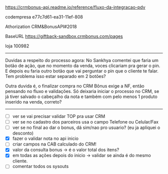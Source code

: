 https://crmbonus-api.readme.io/reference/fluxo-da-integracao-pdv

codempresa
e77c7d61-ea31-11ef-808

Athorization
CRM&BonusAPI#2018

BaseURL
https://giftback-sandbox.crmbonus.com/pages

loja 100982


---

Duvidas a respeito do processo agora:
No Sankhya comentei que faria um botão de ação, que no momento da venda, voces clicariam pra gerar o pin. 
E depois eu faria outro botão que vai perguntar o pin que o cliente te falar. 
Tem problema isso estar separado em 2 botões?

Outra duvida é, o finalizar compra no CRM Bônus exige a NF, então pensando no fluxo e validações.
Só deixaria iniciar o processo no CRM, se já tiver salvado o cabeçalho da nota e também com pelo menos 1 produto inserido na venda, correto?


---

- [ ] ver se vai precisar validar TOP pra usar CRM
- [ ] ver se no cadastro dos parceiros usa o campo Telefone ou Celular/Fax
- [ ] ver se no final ao dar o bonus, dá sim/nao pro usuario? (eu ja apliquei o desconto)
- [x] fazer o validar nota no api inicio
- [ ] criar campos na CAB calculado do CRM!
- [x] valor da consulta bonus → é o valor total dos itens?
- [x] em todas as ações depois do inicio → validar se ainda é do mesmo cliente.
- [ ] comentar todos os sysouts